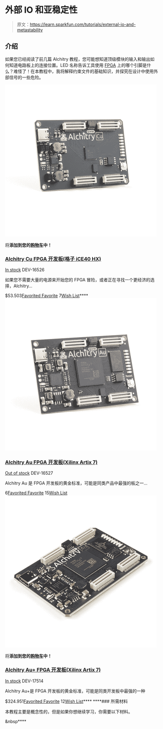 # 外部 IO 和亚稳定性

> 原文：<https://learn.sparkfun.com/tutorials/external-io-and-metastability>

## 介绍

如果您已经阅读了前几篇 Alchitry 教程，您可能想知道顶级模块的输入和输出如何知道电路板上的连接位置。LED 名称告诉工具使用 [FPGA](https://www.sparkfun.com/fpga) 上的哪个引脚是什么？难怪了！在本教程中，我将解释约束文件的基础知识，并探究在设计中使用外部信号的一些危险。

[![Alchitry Cu FPGA Development Board (Lattice iCE40 HX)](img/82f8cef9853569963d68200c1789f60a.png)](https://www.sparkfun.com/products/16526) 

将**添加到您的[购物车](https://www.sparkfun.com/cart)中！**

### [Alchitry Cu FPGA 开发板(格子 iCE40 HX)](https://www.sparkfun.com/products/16526)

[In stock](https://learn.sparkfun.com/static/bubbles/ "in stock") DEV-16526

如果您不需要大量的电源来开始您的 FPGA 冒险，或者正在寻找一个更经济的选择，Alchitry…

$53.503[Favorited Favorite](# "Add to favorites") 7[Wish List](# "Add to wish list")****[![Alchitry Au FPGA Development Board (Xilinx Artix 7)](img/aca2e1b1d84f086c7b7e7a3a6e80915c.png)](https://www.sparkfun.com/products/16527) 

### [Alchitry Au FPGA 开发板(Xilinx Artix 7)](https://www.sparkfun.com/products/16527)

[Out of stock](https://learn.sparkfun.com/static/bubbles/ "out of stock") DEV-16527

Alchitry Au 是 FPGA 开发板的黄金标准，可能是同类产品中最强的板之一…

6[Favorited Favorite](# "Add to favorites") 15[Wish List](# "Add to wish list")[![Alchitry Au+ FPGA Development Board (Xilinx Artix 7)](img/649a39846e500ed1bf7abac13f2a0bb7.png)](https://www.sparkfun.com/products/17514) 

将**添加到您的[购物车](https://www.sparkfun.com/cart)中！**

### [Alchitry Au+ FPGA 开发板(Xilinx Artix 7)](https://www.sparkfun.com/products/17514)

[In stock](https://learn.sparkfun.com/static/bubbles/ "in stock") DEV-17514

Alchitry Au+是 FPGA 开发板的黄金标准，可能是同类开发板中最强的一种

$324.951[Favorited Favorite](# "Add to favorites") 12[Wish List](# "Add to wish list")**** ****### 所需材料

本教程主要是概念性的，但是如果你想继续学习，你需要以下材料。

&nbsp****